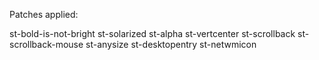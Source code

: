 
Patches applied:

st-bold-is-not-bright
st-solarized
st-alpha
st-vertcenter
st-scrollback
st-scrollback-mouse
st-anysize
st-desktopentry
st-netwmicon
